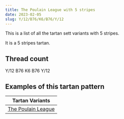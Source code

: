 ```yaml
---
title: The Poulain League with 5 stripes
date: 2023-02-05
slug: Y/12/B76/K6/B76/Y/12
---
```

This is a list of all the tartan sett variants with 5 stripes.

It is a 5 stripes tartan.


## Thread count
Y/12 B76 K6 B76 Y/12

## Examples of this tartan pattern

| Tartan Variants |
|---------------|
| [The Poulain League](/variants/y/12/b76/k6/b76/y/12-b8080d0-k000000-yf0c000)||
